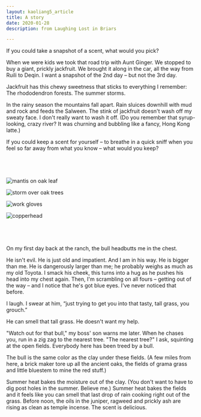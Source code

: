 ```yaml
---
layout: kaoliang5_article
title: A story
date: 2020-01-28
description: from Laughing Lost in Briars

---
```



If you could take a snapshot of a scent, what would you pick?

When we were kids we took that road trip with Aunt Ginger. We stopped to buy a giant, prickly jackfruit. We brought it along in the car, all the way from Ruili to Deqin. I want a snapshot of the 2nd day – but not the 3rd day.

Jackfruit has this chewy sweetness that sticks to everything I remember: The rhododendron forests. The summer storms.

In the rainy season the mountains fall apart. Rain sluices downhill with mud and rock and feeds the Salween. The stink of jackfruit doesn't wash off my sweaty face. I don't really want to wash it off. (Do you remember that syrup-looking, crazy river? It was churning and bubbling like a fancy, Hong Kong latte.)

If you could keep a scent for yourself – to breathe in a quick sniff when you feel so far away from what you know – what would you keep?


<div style="margin: 5em auto">

<p><img src="https://www.zachmccabe.com/briars/assets/viz/1.jpg" alt="mantis on oak leaf" /></p>

<p><img src="https://www.zachmccabe.com/briars/assets/viz/3.jpg" alt="storm over oak trees" /></p>

<p><img src="https://www.zachmccabe.com/briars/assets/viz/7.jpg" alt="work gloves" /></p>

<p><img src="https://www.zachmccabe.com/briars/assets/viz/2.jpg" alt="copperhead" /></p>

</div>


On my first day back at the ranch, the bull headbutts me in the chest.

He isn't evil. He is just old and impatient. And I am in his way. He is bigger than me. He is dangerously larger than me; he probably weighs as much as my old Toyota. I smack his cheek, this turns into a hug as he pushes his head into my chest again. Then, I'm scrambling on all fours – getting out of the way – and I notice that he's got blue eyes. I've never noticed that before.

I laugh. I swear at him, “just trying to get you into that tasty, tall grass, you grouch.”

He can smell that tall grass. He doesn't want my help.

"Watch out for that bull," my boss' son warns me later. When he chases you, run in a zig zag to the nearest tree. "The nearest tree?" I ask, squinting at the open fields. Everybody here has been treed by a bull.

The bull is the same color as the clay under these fields. (A few miles from here, a brick maker tore up all the ancient oaks, the fields of grama grass and little bluestem to mine the red stuff.)

Summer heat bakes the moisture out of the clay. (You don't want to have to dig post holes in the summer. Believe me.) Summer heat bakes the fields and it feels like you can smell that last drop of rain cooking right out of the grass. Before noon, the oils in the juniper, ragweed and prickly ash are rising as clean as temple incense. The scent is delicious.
